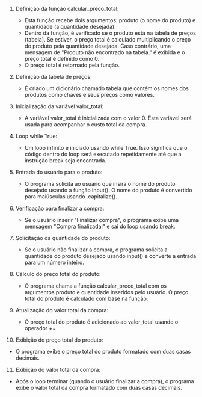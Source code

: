 1. Definição da função calcular_preco_total:
   - Esta função recebe dois argumentos: produto (o nome do produto) e quantidade (a quantidade desejada).
   - Dentro da função, é verificado se o produto está na tabela de preços (tabela). Se estiver, o preço total é calculado multiplicando o preço do produto pela quantidade desejada. Caso contrário, uma mensagem de "Produto não encontrado na tabela." é exibida e o preço total é definido como 0.
   - O preço total é retornado pela função.

2. Definição da tabela de preços:
   - É criado um dicionário chamado tabela que contém os nomes dos produtos como chaves e seus preços como valores.

3. Inicialização da variável valor_total:
   - A variável valor_total é inicializada com o valor 0. Esta variável será usada para acompanhar o custo total da compra.

4. Loop while True:
   - Um loop infinito é iniciado usando while True. Isso significa que o código dentro do loop será executado repetidamente até que a instrução break seja encontrada.

5. Entrada do usuário para o produto:
   - O programa solicita ao usuário que insira o nome do produto desejado usando a função input(). O nome do produto é convertido para maiúsculas usando .capitalize().

6. Verificação para finalizar a compra:
   - Se o usuário inserir "Finalizar compra", o programa exibe uma mensagem "Compra finalizada!" e sai do loop usando break.

7. Solicitação da quantidade do produto:
   - Se o usuário não finalizar a compra, o programa solicita a quantidade do produto desejado usando input() e converte a entrada para um número inteiro.

8. Cálculo do preço total do produto:
   - O programa chama a função calcular_preco_total com os argumentos produto e quantidade inseridos pelo usuário. O preço total do produto é calculado com base na função.

9. Atualização do valor total da compra:
   - O preço total do produto é adicionado ao valor_total usando o operador +=.

10. Exibição do preço total do produto:
   - O programa exibe o preço total do produto formatado com duas casas decimais.

11. Exibição do valor total da compra:
   - Após o loop terminar (quando o usuário finalizar a compra), o programa exibe o valor total da compra formatado com duas casas decimais.
